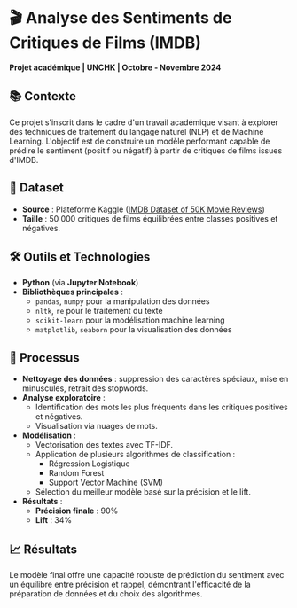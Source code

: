 # 🎬 Analyse des Sentiments de Critiques de Films (IMDB)  
**Projet académique | UNCHK | Octobre - Novembre 2024**

## 📚 Contexte
Ce projet s'inscrit dans le cadre d'un travail académique visant à explorer des techniques de traitement du langage naturel (NLP) et de Machine Learning. L'objectif est de construire un modèle performant capable de prédire le sentiment (positif ou négatif) à partir de critiques de films issues d'IMDB.

## 📂 Dataset
- **Source** : Plateforme Kaggle ([IMDB Dataset of 50K Movie Reviews](https://www.kaggle.com/datasets/lakshmi25npathi/imdb-dataset-of-50k-movie-reviews))  
- **Taille** : 50 000 critiques de films équilibrées entre classes positives et négatives.

## 🛠️ Outils et Technologies
- **Python** (via **Jupyter Notebook**)
- **Bibliothèques principales** :
  - `pandas`, `numpy` pour la manipulation des données
  - `nltk`, `re` pour le traitement du texte
  - `scikit-learn` pour la modélisation machine learning
  - `matplotlib`, `seaborn` pour la visualisation des données

## 🧹 Processus
- **Nettoyage des données** : suppression des caractères spéciaux, mise en minuscules, retrait des stopwords.
- **Analyse exploratoire** :
  - Identification des mots les plus fréquents dans les critiques positives et négatives.
  - Visualisation via nuages de mots.
- **Modélisation** :
  - Vectorisation des textes avec TF-IDF.
  - Application de plusieurs algorithmes de classification :
    - Régression Logistique
    - Random Forest
    - Support Vector Machine (SVM)
  - Sélection du meilleur modèle basé sur la précision et le lift.
- **Résultats** :
  - **Précision finale** : 90%
  - **Lift** : 34%

## 📈 Résultats
Le modèle final offre une capacité robuste de prédiction du sentiment avec un équilibre entre précision et rappel, démontrant l'efficacité de la préparation de données et du choix des algorithmes.


